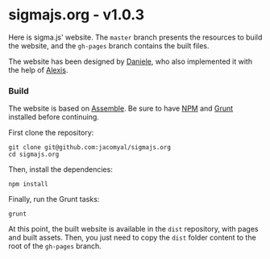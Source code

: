 sigmajs.org - v1.0.3
====================

Here is sigma.js' website. The `master` branch presents the resources to build the website, and the `gh-pages` branch contains the built files.

The website has been designed by [Daniele](https://github.com/danieleguido), who also implemented it with the help of [Alexis](https://github.com/jacomyal/).


### Build

The website is based on [Assemble](http://assemble.io/). Be sure to have [NPM](http://npmjs.org) and [Grunt](http://gruntjs.com) installed before continuing.

First clone the repository:

````
git clone git@github.com:jacomyal/sigmajs.org
cd sigmajs.org
````

Then, install the dependencies:

````
npm install
````

Finally, run the Grunt tasks:

````
grunt
````

At this point, the built website is available in the `dist` repository, with pages and built assets. Then, you just need to copy the `dist` folder content to the root of the `gh-pages` branch.
